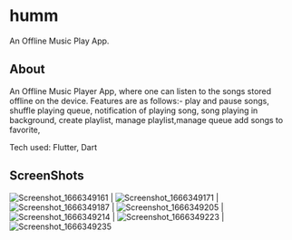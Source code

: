 # humm

An Offline Music Play App.

## About

An Offline Music Player App, where one can listen to the songs stored offline on the device. Features
are as follows:- play and pause songs, shuffle playing queue, notification of playing song, song
playing in background, create playlist, manage playlist,manage queue add songs to favorite,

Tech used: Flutter, Dart


## ScreenShots

![Screenshot_1666349161](https://user-images.githubusercontent.com/80322241/197178839-dc664bc4-1bf4-4b69-8d38-e8887105422b.png) | ![Screenshot_1666349171](https://user-images.githubusercontent.com/80322241/197179023-c5abadcc-95e6-4abb-a43f-74f4a2aa76f1.png) | ![Screenshot_1666349187](https://user-images.githubusercontent.com/80322241/197179105-9bbf10fb-dc0d-4021-9307-e85d3306e8f6.png) | ![Screenshot_1666349205](https://user-images.githubusercontent.com/80322241/197179171-2b427b9c-7e9c-4452-bc8c-e810f86b9ecf.png) | ![Screenshot_1666349214](https://user-images.githubusercontent.com/80322241/197179242-0d1fca29-34ed-400b-a70a-c21430c5cf73.png) | ![Screenshot_1666349223](https://user-images.githubusercontent.com/80322241/197179307-40c5a190-193a-4ed5-9b7e-48afecf9945c.png) | ![Screenshot_1666349235](https://user-images.githubusercontent.com/80322241/197179357-d14d256c-8e86-4fe7-9cd8-fcc8d4738e60.png) 

